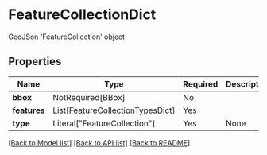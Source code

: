 # FeatureCollectionDict

GeoJSon 'FeatureCollection' object

## Properties
| Name | Type | Required | Description |
| ------------ | ------------- | ------------- | ------------- |
**bbox** | NotRequired[BBox] | No |  |
**features** | List[FeatureCollectionTypesDict] | Yes |  |
**type** | Literal["FeatureCollection"] | Yes | None |


[[Back to Model list]](../../README.md#documentation-for-models) [[Back to API list]](../../README.md#documentation-for-api-endpoints) [[Back to README]](../../README.md)
